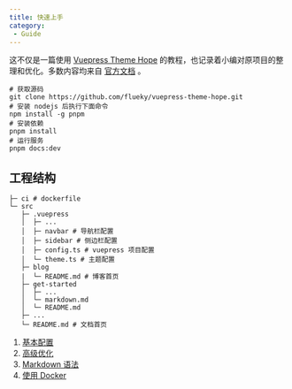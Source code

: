 ```yaml
---
title: 快速上手
category:
 - Guide
---
```


这不仅是一篇使用 [Vuepress Theme Hope](https://theme-hope.vuejs.press/) 的教程，也记录着小编对原项目的整理和优化。多数内容均来自 [官方文档](https://theme-hope.vuejs.press/get-started/) 。

<!-- more -->

```shell
# 获取源码
git clone https://github.com/flueky/vuepress-theme-hope.git
# 安装 nodejs 后执行下面命令
npm install -g pnpm 
# 安装依赖
pnpm install
# 运行服务
pnpm docs:dev
```

## 工程结构

```
├─ ci # dockerfile 
└─ src
   ├─ .vuepress
   │  ├─ ...
   │  ├─ navbar # 导航栏配置
   │  ├─ sidebar # 侧边栏配置
   │  ├─ config.ts # vuepress 项目配置
   │  └─ theme.ts # 主题配置
   ├─ blog
   |  └─ README.md # 博客首页
   ├─ get-started
   │  ├─ ...
   │  └─ markdown.md
   │  └─ README.md
   ├─ ...
   └─ README.md # 文档首页
```

1. [基本配置](configuration.md)
2. [高级优化](advanced.md)
3. [Markdown 语法](markdown.md)
4. [使用 Docker](doker.md)